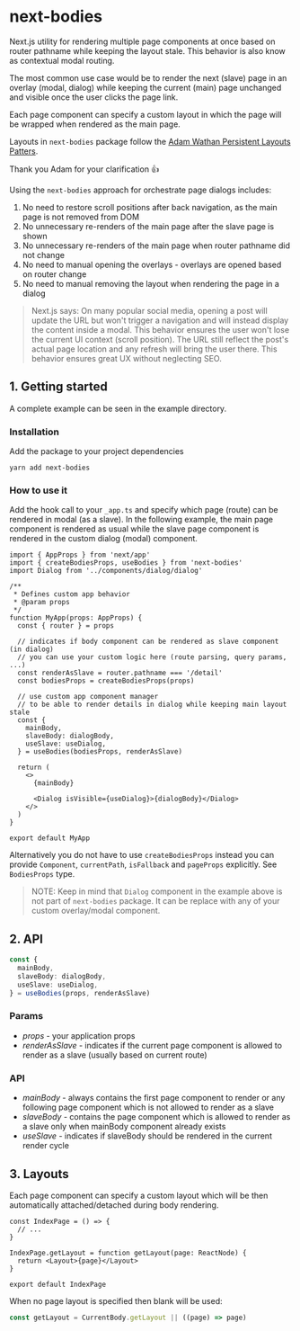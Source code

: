 # next-bodies

Next.js utility for rendering multiple page components at once based on router pathname while keeping the layout stale. This behavior is also know as contextual modal routing.

The most common use case would be to render the next (slave) page in an overlay (modal, dialog) while keeping the current (main) page unchanged and visible once the user clicks the page link.

Each page component can specify a custom layout in which the page will be wrapped when rendered as the main page.

Layouts in `next-bodies` package follow the [Adam Wathan Persistent Layouts Patters](https://adamwathan.me/2019/10/17/persistent-layout-patterns-in-nextjs/).

Thank you Adam for your clarification 👍

Using the `next-bodies` approach for orchestrate page dialogs includes:

1. No need to restore scroll positions after back navigation, as the main page is not removed from DOM
2. No unnecessary re-renders of the main page after the slave page is shown
3. No unnecessary re-renders of the main page when router pathname did not change
4. No need to manual opening the overlays - overlays are opened based on router change
5. No need to manual removing the layout when rendering the page in a dialog

> Next.js says: On many popular social media, opening a post will update the URL but won't trigger a navigation and will instead display the content inside a modal. This behavior ensures the user won't lose the current UI context (scroll position). The URL still reflect the post's actual page location and any refresh will bring the user there. This behavior ensures great UX without neglecting SEO.

## 1. Getting started

A complete example can be seen in the example directory.

### Installation

Add the package to your project dependencies

`yarn add next-bodies`

### How to use it

Add the hook call to your `_app.ts` and specify which page (route) can be rendered in modal (as a slave). In the following example, the main page component is rendered as usual while the slave page component is rendered in the custom dialog (modal) component.

```tsx
import { AppProps } from 'next/app'
import { createBodiesProps, useBodies } from 'next-bodies'
import Dialog from '../components/dialog/dialog'

/**
 * Defines custom app behavior
 * @param props
 */
function MyApp(props: AppProps) {
  const { router } = props

  // indicates if body component can be rendered as slave component (in dialog)
  // you can use your custom logic here (route parsing, query params, ...)
  const renderAsSlave = router.pathname === '/detail'
  const bodiesProps = createBodiesProps(props)

  // use custom app component manager
  // to be able to render details in dialog while keeping main layout stale
  const {
    mainBody,
    slaveBody: dialogBody,
    useSlave: useDialog,
  } = useBodies(bodiesProps, renderAsSlave)

  return (
    <>
      {mainBody}

      <Dialog isVisible={useDialog}>{dialogBody}</Dialog>
    </>
  )
}

export default MyApp
```

Alternatively you do not have to use `createBodiesProps` instead you can provide `Component`, `currentPath`, `isFallback` and `pageProps` explicitly. See `BodiesProps` type.

> NOTE: Keep in mind that `Dialog` component in the example above is not part of `next-bodies` package. It can be replace with any of your custom overlay/modal component.

## 2. API

```ts
const {
  mainBody,
  slaveBody: dialogBody,
  useSlave: useDialog,
} = useBodies(props, renderAsSlave)
```

### Params

- _props_ - your application props
- _renderAsSlave_ - indicates if the current page component is allowed to render as a slave (usually based on current route)

### API

- _mainBody_ - always contains the first page component to render or any following page component which is not allowed to render as a slave
- _slaveBody_ - contains the page component which is allowed to render as a slave only when mainBody component already exists
- _useSlave_ - indicates if slaveBody should be rendered in the current render cycle

## 3. Layouts

Each page component can specify a custom layout which will be then automatically attached/detached during body rendering.

```tsx
const IndexPage = () => {
  // ...
}

IndexPage.getLayout = function getLayout(page: ReactNode) {
  return <Layout>{page}</Layout>
}

export default IndexPage
```

When no page layout is specified then blank will be used:

```ts
const getLayout = CurrentBody.getLayout || ((page) => page)
```
